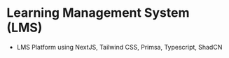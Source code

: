 # Learning Management System (LMS)

- LMS Platform using NextJS, Tailwind CSS, Primsa, Typescript, ShadCN
